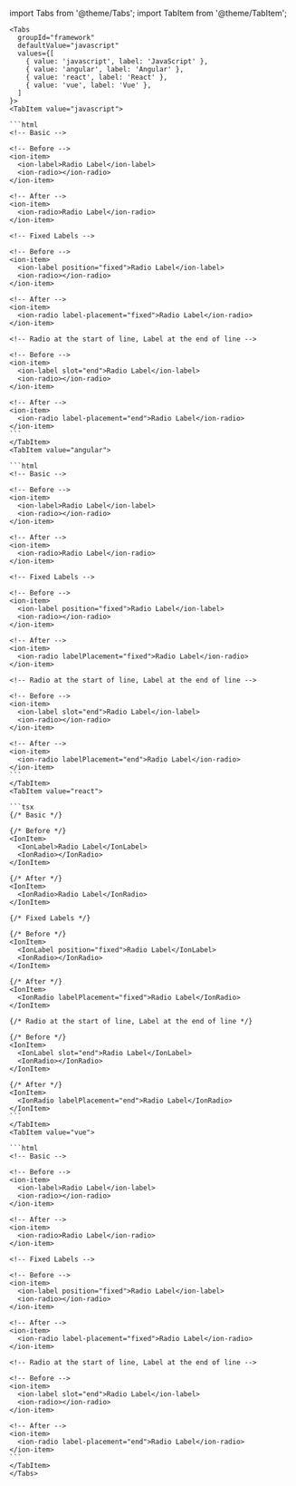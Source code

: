 import Tabs from '@theme/Tabs';
import TabItem from '@theme/TabItem';

````mdx-code-block
<Tabs
  groupId="framework"
  defaultValue="javascript"
  values={[
    { value: 'javascript', label: 'JavaScript' },
    { value: 'angular', label: 'Angular' },
    { value: 'react', label: 'React' },
    { value: 'vue', label: 'Vue' },
  ]
}>
<TabItem value="javascript">

```html
<!-- Basic -->

<!-- Before -->
<ion-item>
  <ion-label>Radio Label</ion-label>
  <ion-radio></ion-radio>
</ion-item>

<!-- After -->
<ion-item>
  <ion-radio>Radio Label</ion-radio>
</ion-item>

<!-- Fixed Labels -->

<!-- Before -->
<ion-item>
  <ion-label position="fixed">Radio Label</ion-label>
  <ion-radio></ion-radio>
</ion-item>

<!-- After -->
<ion-item>
  <ion-radio label-placement="fixed">Radio Label</ion-radio>
</ion-item>

<!-- Radio at the start of line, Label at the end of line -->

<!-- Before -->
<ion-item>
  <ion-label slot="end">Radio Label</ion-label>
  <ion-radio></ion-radio>
</ion-item>

<!-- After -->
<ion-item>
  <ion-radio label-placement="end">Radio Label</ion-radio>
</ion-item>
```
</TabItem>
<TabItem value="angular">

```html
<!-- Basic -->

<!-- Before -->
<ion-item>
  <ion-label>Radio Label</ion-label>
  <ion-radio></ion-radio>
</ion-item>

<!-- After -->
<ion-item>
  <ion-radio>Radio Label</ion-radio>
</ion-item>

<!-- Fixed Labels -->

<!-- Before -->
<ion-item>
  <ion-label position="fixed">Radio Label</ion-label>
  <ion-radio></ion-radio>
</ion-item>

<!-- After -->
<ion-item>
  <ion-radio labelPlacement="fixed">Radio Label</ion-radio>
</ion-item>

<!-- Radio at the start of line, Label at the end of line -->

<!-- Before -->
<ion-item>
  <ion-label slot="end">Radio Label</ion-label>
  <ion-radio></ion-radio>
</ion-item>

<!-- After -->
<ion-item>
  <ion-radio labelPlacement="end">Radio Label</ion-radio>
</ion-item>
```
</TabItem>
<TabItem value="react">

```tsx
{/* Basic */}

{/* Before */}
<IonItem>
  <IonLabel>Radio Label</IonLabel>
  <IonRadio></IonRadio>
</IonItem>

{/* After */}
<IonItem>
  <IonRadio>Radio Label</IonRadio>
</IonItem>

{/* Fixed Labels */}

{/* Before */}
<IonItem>
  <IonLabel position="fixed">Radio Label</IonLabel>
  <IonRadio></IonRadio>
</IonItem>

{/* After */}
<IonItem>
  <IonRadio labelPlacement="fixed">Radio Label</IonRadio>
</IonItem>

{/* Radio at the start of line, Label at the end of line */}

{/* Before */}
<IonItem>
  <IonLabel slot="end">Radio Label</IonLabel>
  <IonRadio></IonRadio>
</IonItem>

{/* After */}
<IonItem>
  <IonRadio labelPlacement="end">Radio Label</IonRadio>
</IonItem>
```
</TabItem>
<TabItem value="vue">

```html
<!-- Basic -->

<!-- Before -->
<ion-item>
  <ion-label>Radio Label</ion-label>
  <ion-radio></ion-radio>
</ion-item>

<!-- After -->
<ion-item>
  <ion-radio>Radio Label</ion-radio>
</ion-item>

<!-- Fixed Labels -->

<!-- Before -->
<ion-item>
  <ion-label position="fixed">Radio Label</ion-label>
  <ion-radio></ion-radio>
</ion-item>

<!-- After -->
<ion-item>
  <ion-radio label-placement="fixed">Radio Label</ion-radio>
</ion-item>

<!-- Radio at the start of line, Label at the end of line -->

<!-- Before -->
<ion-item>
  <ion-label slot="end">Radio Label</ion-label>
  <ion-radio></ion-radio>
</ion-item>

<!-- After -->
<ion-item>
  <ion-radio label-placement="end">Radio Label</ion-radio>
</ion-item>
```
</TabItem>
</Tabs>
````
